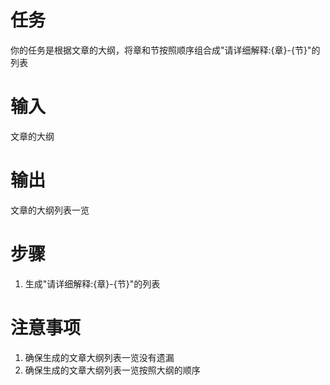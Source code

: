 # 任务
你的任务是根据文章的大纲，将章和节按照顺序组合成"请详细解释:{章}-{节}"的列表

# 输入
文章的大纲

# 输出
文章的大纲列表一览

# 步骤
1. 生成"请详细解释:{章}-{节}"的列表

# 注意事项
1. 确保生成的文章大纲列表一览没有遗漏
2. 确保生成的文章大纲列表一览按照大纲的顺序